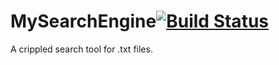 # MySearchEngine[![Build Status](https://travis-ci.com/sprintal/MySearchEngine.svg?branch=master)](https://travis-ci.com/sprintal/MySearchEngine)
A crippled search tool for .txt files.
